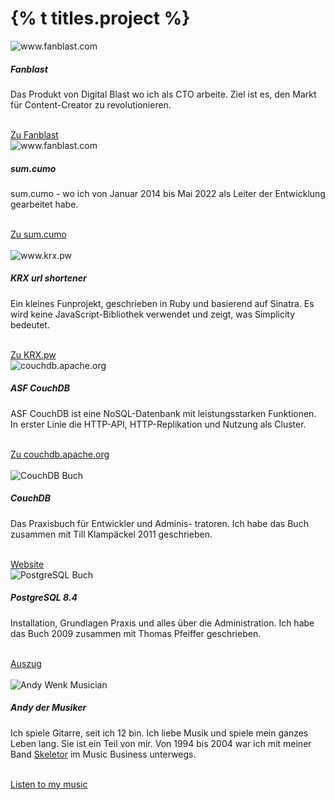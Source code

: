 <h1 class="post-title divided p-name" itemprop="name headline">{% t titles.project %}</h1>
<div class="post-content e-content" itemprop="articleBody">
<div class="container">
  <div class="row">
    <div class="col-sm">
      <div class="card">
        <img class="card-img-top" src="/assets/images/fanblast.png" alt="www.fanblast.com">
        <div class="card-body">
          <h5 class="card-title">Fanblast</h5>
          <p class="card-text">Das Produkt von Digital Blast wo ich als CTO arbeite. Ziel ist es, den Markt für Content-Creator zu revolutionieren.</p>
          <br>
          <a href="https://www.fanblast.com" target="_blank" class="btn btn-primary">Zu Fanblast</a>
        </div>
      </div>
    </div>
    <div class="col-sm">
      <div class="card">
        <img class="card-img-top" src="/assets/images/sumcumo.png" alt="www.fanblast.com">
        <div class="card-body">
          <h5 class="card-title">sum.cumo</h5>
          <p class="card-text">sum.cumo - wo ich von Januar 2014 bis Mai 2022 als Leiter der Entwicklung gearbeitet habe.</p>
          <br>
          <a href="https://www.sumcumo.com" target="_blank" class="btn btn-primary">Zu sum.cumo</a>
        </div>
      </div>
    </div>
  </div>
  <br />
  <div class="row">
    <div class="col-sm">
      <div class="card">
        <img class="card-img-top" src="/assets/images/krx.png" alt="www.krx.pw">
        <div class="card-body">
          <h5 class="card-title">KRX url shortener</h5>
          <p class="card-text">Ein kleines Funprojekt, geschrieben in Ruby und basierend auf Sinatra. Es wird keine JavaScript-Bibliothek verwendet und zeigt, was Simplicity bedeutet.</p>
          <br>
          <a href="https://www.krx.pw" target="_blank" class="btn btn-primary">Zu KRX.pw</a>
        </div>
      </div>
    </div>
    <div class="col-sm">
      <div class="card">
        <img class="card-img-top" src="/assets/images/couchdb.png" alt="couchdb.apache.org">
        <div class="card-body">
          <h5 class="card-title">ASF CouchDB</h5>
          <p class="card-text">ASF CouchDB ist eine NoSQL-Datenbank mit leistungsstarken Funktionen. In erster Linie die HTTP-API, HTTP-Replikation und Nutzung als Cluster.</p>
          <br>
          <a href="https://couchdb.apache.org" target="_blank" class="btn btn-primary">Zu couchdb.apache.org</a>
        </div>
      </div>
    </div>
  </div>
  <br />
  <div class="row">
    <div class="col-sm">
      <div class="card book">
        <img class="card-img-top" src="/assets/images/couch-buch.jpg" alt="CouchDB Buch">
        <div class="card-body">
          <h5 class="card-title">CouchDB</h5>
          <p class="card-text">
            Das Praxisbuch für Entwickler und Adminis- tratoren. Ich habe das Buch zusammen mit Till Klampäckel 2011 geschrieben. 
          </p>
          <br>
          <a href="http://www.couchdb-buch.de/" target="_blank" class="btn btn-primary">Website</a>
        </div>
      </div>
    </div>
    <div class="col-sm">
      <div class="card book">
        <img class="card-img-top pg" src="/assets/images/pg-buch.jpg" alt="PostgreSQL Buch">
        <div class="card-body">
          <h5 class="card-title">PostgreSQL 8.4</h5>
          <p class="card-text">
            Installation, Grundlagen Praxis und alles über die Administration. Ich habe das Buch 2009 zusammen mit Thomas Pfeiffer geschrieben.
          </p>
          <br>
          <a href="http://krx.pw/postgresql" target="_blank" class="btn btn-primary">Auszug</a>
        </div>
      </div>
    </div>
  </div>
  <br />
  <div class="row">
    <div class="col-sm">
      <div class="card book">
        <img class="card-img-top" src="/assets/images/andy-music.jpg" alt="Andy Wenk Musician">
        <div class="card-body">
          <h5 class="card-title">Andy der Musiker</h5>
          <p class="card-text">
           Ich spiele Gitarre, seit ich 12 bin. Ich liebe Musik und spiele mein ganzes Leben lang.  Sie ist ein Teil von mir. Von 1994 bis 2004 war ich mit meiner Band <a href="http://www.skeletor.de" target="_blank">Skeletor</a> im Music Business unterwegs. 
          </p>
          <br>
          <a href="https://soundcloud.com/andreas-wenk-1" target="_blank" class="btn btn-primary">Listen to my music</a>
        </div>
      </div>
    </div>
    <div class="col-sm">
    </div>
  </div>
</div>
</div>